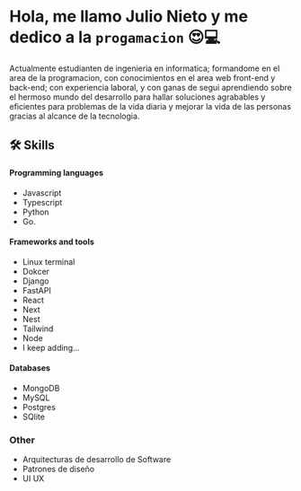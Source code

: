 
# Hola, me llamo Julio Nieto y me dedico a la `progamacion` 😍💻

Actualmente estudianten de ingenieria en informatica; formandome en el area de la programacion, con conocimientos en el area web front-end y back-end; con experiencia laboral, y con ganas de segui aprendiendo sobre el hermoso mundo del desarrollo para hallar soluciones agrabables y eficientes para problemas de la vida diaria y mejorar la vida de las personas gracias al alcance de la tecnologia.




## 🛠 Skills
#### Programming languages
- Javascript
- Typescript
- Python
- Go.

#### Frameworks and tools
- Linux terminal
- Dokcer
- Django
- FastAPI
- React
- Next
- Nest
- Tailwind
- Node 
- I keep adding...

#### Databases
- MongoDB
- MySQL
- Postgres
- SQlite

### Other
- Arquitecturas de desarrollo de Software
- Patrones de diseño
- UI UX


